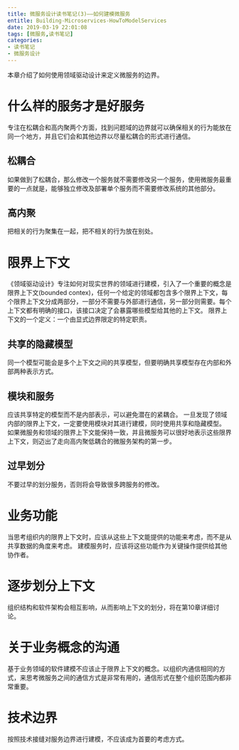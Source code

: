 ```yaml
---
title: 微服务设计读书笔记(3)——如何建模微服务
entitle: Building-Microservices-HowToModelServices
date: 2019-03-19 22:01:08
tags: [微服务,读书笔记]
categories: 
- 读书笔记
- 微服务设计
---
```


本章介绍了如何使用领域驱动设计来定义微服务的边界。
<!--more-->

# 什么样的服务才是好服务
专注在松耦合和高内聚两个方面，找到问题域的边界就可以确保相关的行为能放在同一个地方，并且它们会和其他边界以尽量松耦合的形式进行通信。
## 松耦合
如果做到了松耦合，那么修改一个服务就不需要修改另一个服务，使用微服务最重要的一点就是，能够独立修改及部署单个服务而不需要修改系统的其他部分。

## 高内聚
把相关的行为聚集在一起，把不相关的行为放在别处。

# 限界上下文
《领域驱动设计》专注如何对现实世界的领域进行建模，引入了一个重要的概念是限界上下文(bounded contex)，任何一个给定的领域都包含多个限界上下文，每个限界上下文分成两部分，一部分不需要与外部进行通信，另一部分则需要。每个上下文都有明确的接口，该接口决定了会暴露哪些模型给其他的上下文。
限界上下文的一个定义：一个由显式边界限定的特定职责。
## 共享的隐藏模型
同一个模型可能会是多个上下文之间的共享模型，但要明确共享模型存在内部和外部两种表示方式。
## 模块和服务
应该共享特定的模型而不是内部表示，可以避免潜在的紧耦合。
一旦发现了领域内部的限界上下文，一定要使用模块对其进行建模，同时使用共享和隐藏模型。
如果微服务和领域的限界上下文能保持一致，并且微服务可以很好地表示这些限界上下文，则迈出了走向高内聚低耦合的微服务架构的第一步。
## 过早划分
不要过早的划分服务，否则将会导致很多跨服务的修改。

# 业务功能
当思考组织内的限界上下文时，应该从这些上下文能提供的功能来考虑，而不是从共享数据的角度来考虑。
建模服务时，应该将这些功能作为关键操作提供给其他协作者。

# 逐步划分上下文
组织结构和软件架构会相互影响，从而影响上下文的划分，将在第10章详细讨论。

# 关于业务概念的沟通
基于业务领域的软件建模不应该止于限界上下文的概念。以组织内通信相同的方式，来思考微服务之间的通信方式是非常有用的，通信形式在整个组织范围内都非常重要。

# 技术边界
按照技术接缝对服务边界进行建模，不应该成为首要的考虑方式。



